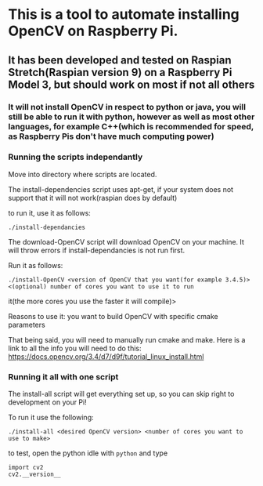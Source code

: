 # This is a tool to automate installing OpenCV on Raspberry Pi.
## It has been developed and tested on Raspian Stretch(Raspian version 9) on a Raspberry Pi Model 3, but should work on most if not all others
### It will not install OpenCV in respect to python or java, you will still be able to run it with python, however as well as most other languages, for example C++(which is recommended for speed, as Raspberry Pis don't have much computing power)

### Running the scripts independantly
Move into directory where scripts are located.

The install-dependencies script uses apt-get, if your system does not support that it will not work(raspian does by default)

to run it, use it as follows:
```
./install-dependancies 
```

The download-OpenCV script will download OpenCV on your machine. It will throw errors if install-dependancies is not run first.

Run it as follows:
```
./install-OpenCV <version of OpenCV that you want(for example 3.4.5)> <(optional) number of cores you want to use it to run 
```
it(the more cores you use the faster it will compile)>

Reasons to use it: you want to build OpenCV with specific cmake parameters

That being said, you will need to manually run cmake and make.
Here is a link to all the info you will need to do this: https://docs.opencv.org/3.4/d7/d9f/tutorial_linux_install.html

### Running it all with one script

The install-all script will get everything set up, so you can skip right to development on your Pi!

To run it use the following:

```
./install-all <desired OpenCV version> <number of cores you want to use to make>
```

to test, open the python idle with 
```python``` 
and type 
```
import cv2
cv2.__version__
```
